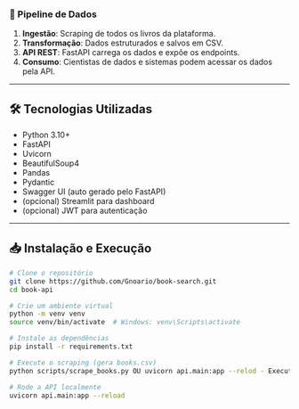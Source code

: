 
### 🔁 Pipeline de Dados

1. **Ingestão**: Scraping de todos os livros da plataforma.
2. **Transformação**: Dados estruturados e salvos em CSV.
3. **API REST**: FastAPI carrega os dados e expõe os endpoints.
4. **Consumo**: Cientistas de dados e sistemas podem acessar os dados pela API.

---

## 🛠️ Tecnologias Utilizadas

- Python 3.10+
- FastAPI
- Uvicorn
- BeautifulSoup4
- Pandas
- Pydantic
- Swagger UI (auto gerado pelo FastAPI)
- (opcional) Streamlit para dashboard
- (opcional) JWT para autenticação

---

## 📥 Instalação e Execução

```bash
# Clone o repositório
git clone https://github.com/Gnoario/book-search.git
cd book-api

# Crie um ambiente virtual
python -m venv venv
source venv/bin/activate  # Windows: venv\Scripts\activate

# Instale as dependências
pip install -r requirements.txt

# Execute o scraping (gera books.csv)
python scripts/scrape_books.py OU uvicorn api.main:app --relod - Executar api de scrapping

# Rode a API localmente
uvicorn api.main:app --reload
